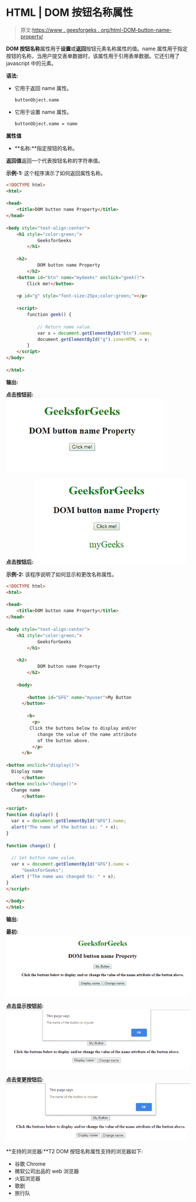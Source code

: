 # HTML | DOM 按钮名称属性

> 原文:[https://www . geesforgeks . org/html-DOM-button-name-property/](https://www.geeksforgeeks.org/html-dom-button-name-property/)

**DOM 按钮名称**属性用于**设置**或**返回**按钮元素名称属性的值。name 属性用于指定按钮的名称，当用户提交表单数据时，该属性用于引用表单数据。它还引用了 javascript 中的元素。

**语法:**

*   它用于返回 name 属性。

    ```html
    buttonObject.name
    ```

*   它用于设置 name 属性。

    ```html
    buttonObject.name = name
    ```

**属性值**

*   **名称:**指定按钮的名称。

**返回值**返回一个代表按钮名称的字符串值。

**示例-1:** 这个程序演示了如何返回属性名称。

```html
<!DOCTYPE html>
<html>

<head>
    <title>DOM button name Property</title>
</head>

<body style="text-align:center">
    <h1 style="color:green;"> 
            GeeksforGeeks 
        </h1>

    <h2> 
            DOM button name Property 
        </h2>
    <button id="btn" name="myGeeks" onclick="geek()">
        Click me!</button>

    <p id="g" style="font-size:25px;color:green;"></p>

    <script>
        function geek() {

            // Return name value.
            var x = document.getElementById("btn").name;
            document.getElementById("g").innerHTML = x;
        }
    </script>
</body>

</html>
```

**输出:**

**点击按钮前:**
![](img/b361cf4969fa5811f39cc1302bb24025.png)

**点击按钮后:**
![](img/de631591eea7636d5096abd4348f8592.png)

**示例-2:** 该程序说明了如何显示和更改名称属性。

```html
<!DOCTYPE html>
<html>

<head>
    <title>DOM button name Property</title>
</head>

<body style="text-align:center">
    <h1 style="color:green;"> 
            GeeksforGeeks 
        </h1>

    <h2> 
            DOM button name Property 
        </h2>

    <body>

        <button id="GFG" name="myuser">My Button
      </button>

        <b>
          <p>
         Click the buttons below to display and/or
            change the value of the name attribute 
            of the button above.
          </p>
      </b>

<button onclick="display()">
  Display name
      </button>
<button onclick="change()">
  Change name
      </button>

<script>
function display() {
  var x = document.getElementById("GFG").name;
  alert("The name of the button is: " + x);
}

function change() {

  // Set button name value.
  var x = document.getElementById("GFG").name = 
      "GeeksForGeeks";
  alert ("The name was changed to: " + x);
}
</script>

</body>
</html>
```

**输出:**

**最初:**
![](img/7dea5d739acc4979593a7b804d316bde.png)

**点击显示按钮前:**
![](img/157deab68ca8468519b28ec81f43f11a.png)

**点击变更按钮后:**
![](img/e1932821450182465b8757c369f361e2.png)

**支持的浏览器:**T2 DOM 按钮名称属性支持的浏览器如下:

*   谷歌 Chrome
*   微软公司出品的 web 浏览器
*   火狐浏览器
*   歌剧
*   旅行队